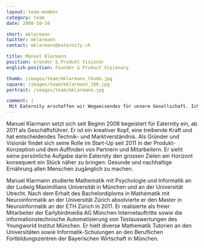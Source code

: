 ```yaml
---
layout: team-member
category: team
date: 2008-10-10

short: mklarmann
twitter: mklarmann
contact: mklarmann@eaternity.ch

title: Manuel Klarmann
position: Gründer & Produkt Visionär
english-position: Founder & Product Visionary

thumb: /images/team/mklarmann_thumb.jpg
square: /images/team/mklarmann_180.jpg
portrait: /images/team/mklarmann.jpg

comment: |
 Mit Eaternity erschaffen wir Wegweisendes für unsere Gesellschaft. Ich habe Freude daran Menschen dafür zu begeistern mitzuwirken - damit wir in Zukunft gemeinsam auf unseren Erfolg zurückschauen können. Bei Eaternity habe ich das gute Gefühl meine Fähigkeiten dort einzubringen, wo durch sie am meisten Wert entsteht.
---
```


Manuel Klarmann setzt sich seit Beginn 2008 begeistert für Eaternity ein, ab 2011 als Geschäftsführer. Er ist ein kreativer Kopf, eine treibende Kraft und hat entscheidendes Technik- und Marktverständnis. Als Gründer und Visionär findet sich seine Rolle im Start-Up seit 2011 in der Produkt-Konzeption und dem Auffinden von Partnern und Mitarbeitern. Er sieht seine persönliche Aufgabe darin Eaternity den grossen Zielen am Horizont konsequent ein Stück näher zu bringen: Gesunde und nachhaltige Ernährung allen Menschen zugänglich zu machen.


Manuel Klarmann studierte Mathematik mit Psychologie und Informatik an der Ludwig Maximillians Universität in München und an der Universität Utrecht. Nach dem Erhalt des Bachelordiploms in Mathematik mit Neuroinformatik an der Universität Zürich absolvierte er den Master in Neuroinformatik an der ETH Zürich in 2011. Er realisierte als freier Mitarbeiter der Earlybirdmedia AG München Internetauftritte sowie die informationstechnische Automatisierung von Testauswertungen des Youngworld Institut München. Er hielt diverse Mathematik Tutorien an den Universitäten sowie Informatik-Schulungen an den Beruflichen Fortbildungszentren der Bayerischen Wirtschaft in München.

